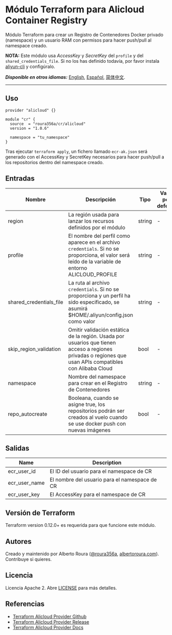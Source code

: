 # Módulo Terraform para Alicloud Container Registry
Módulo Terraform para crear un Registro de Contenedores Docker privado (namespace) y un usuario RAM con permisos para hacer push/pull al namespace creado.

**NOTA:** Este módulo usa _AccessKey_ y _SecretKey_ del `profile` y del `shared_credentials_file`. Si no los has definido todavía, por favor instala [aliyun-cli](https://github.com/aliyun/aliyun-cli#installation) y configúralo.

***Disponible en otros idiomas:*** [English](README.md), [Español](README.es-ES.md), [简体中文](README.zh-CN.md).

----------------------

## Uso
```hcl
provider "alicloud" {}

module "cr" {
  source  = "roura356a/cr/alicloud"
  version = "1.0.6"
  
  namespace = "tu_namespace"
}
```

Tras ejecutar `terraform apply`, un fichero llamado `ecr-ak.json` será generado con el AccessKey y SecretKey necesarios para hacer push/pull a los repositorios dentro del namespace creado.

## Entradas
| Nombre | Descripción | Tipo | Valor por defecto | Requerido |
|------|-------------|------|---------|----------|
| region | La región usada para lanzar los recursos definidos por el módulo | string | - | no |
| profile | El nombre del perfil como aparece en el archivo `credentials`. Si no se proporciona, el valor será leído de la variable de entorno ALICLOUD_PROFILE | string | - | no |
| shared_credentials_file | La ruta al archivo `credentials`. Si no se proporciona y un perfil ha sido especificado, se asumirá $HOME/.aliyun/config.json como valor | string | - | no |
| skip_region_validation | Omitir validación estática de la región. Usada por usuarios que tienen acceso a regiones privadas o regiones que usan APIs compatibles con Alibaba Cloud | bool | - | no |
| namespace | Nombre del namespace para crear en el Registro de Contenedores | string | - | yes |
| repo_autocreate | Booleana, cuando se asigne true, los repositorios podrán ser creados al vuelo cuando se use docker push con nuevas imágenes | bool | - | no |


## Salidas
| Name | Description |
|------|-------------|
|  ecr_user_id | El ID del usuario para el namespace de CR |
|  ecr_user_name | El nombre del usuario para el namespace de CR |
|  ecr_user_key | El AccessKey para el namespace de CR |


## Versión de Terraform
Terraform version 0.12.0+ es requerida para que funcione este módulo.


## Autores
Creado y maintenido por Alberto Roura ([@roura356a](https://github.com/roura356a), [albertoroura.com](https://albertoroura.com/)). Contribuye si quieres.


## Licencia
Licencia Apache 2. Abre [LICENSE](LICENSE) para más detalles.


## Referencias
* [Terraform Alicloud Provider Github](https://github.com/terraform-providers/terraform-provider-alicloud)
* [Terraform Alicloud Provider Release](https://releases.hashicorp.com/terraform-provider-alicloud/)
* [Terraform Alicloud Provider Docs](https://www.terraform.io/docs/providers/alicloud/)

